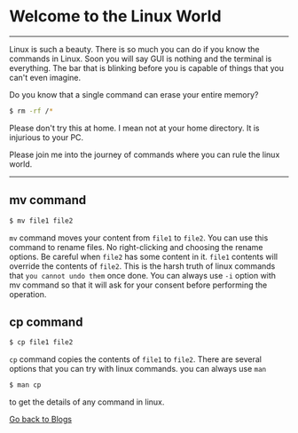 # Welcome to the Linux World
* * *
Linux is such a beauty. There is so much you can do if you know the commands in Linux. Soon you will say GUI is nothing
and the terminal is everything. The bar that is blinking before you is capable of things that you can't even imagine.

Do you know that a single command can erase your entire memory?

```bash
$ rm -rf /*
```
Please don't try this at home. I mean not at your home directory. It is injurious to your PC.

Please join me into the journey of commands where you can rule the linux world.

* * *

## mv command
```bash
$ mv file1 file2
```
`mv` command moves your content from `file1` to `file2`. You can use this command to rename files. No right-clicking and choosing the rename options. Be careful when `file2` has some content in it. `file1` contents will override the contents of `file2`. This is the harsh truth of linux commands that `you cannot undo them` once done. You can always use `-i` option with mv command so that it will ask for your consent before performing the operation.

## cp command
```bash
$ cp file1 file2
```
`cp` command copies the contents of `file1` to `file2`. There are several options that you can try with linux commands.
you can always use `man`
```bash
$ man cp
```
to get the details of any command in linux.

[Go back to Blogs](../Blogs.md)
